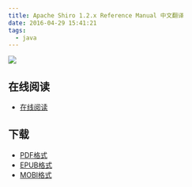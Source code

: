 ```yaml
---
title: Apache Shiro 1.2.x Reference Manual 中文翻译
date: 2016-04-29 15:41:21
tags:
  - java
---
```


![](https://ek8whxe.cloudimg.io/s/width/226/https://www.gitbook.com/cover/book/waylau/apache-shiro-1-2-x-reference.jpg)

<!--more-->

## 在线阅读 ##

+ [在线阅读](https://www.gitbook.com/book/waylau/apache-shiro-1-2-x-reference/details)

## 下载 ##

+ [PDF格式](https://www.gitbook.com/download/pdf/book/waylau/apache-shiro-1-2-x-reference)
+ [EPUB格式](https://www.gitbook.com/download/epub/book/waylau/apache-shiro-1-2-x-reference)
+ [MOBI格式](https://www.gitbook.com/download/mobi/book/waylau/apache-shiro-1-2-x-reference)
